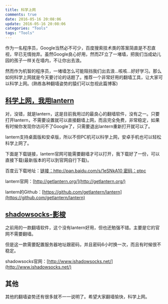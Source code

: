 ```yaml
---
title: 科学上网
comments: true
date: 2016-05-16 20:08:06
update: 2016-05-16 20:08:06
categories: "Tools"
tags: "Tools"
---
```


作为一名程序员，Google当然必不可少，百度搜索技术类的答案简直是不忍直视，早已无情抛弃。虽然Google良心好用，然而ZF立了一堵墙，把我们当成幼儿园的孩子一样关在墙内，不让你出去浪。

然而作为机智的程序员，一堵墙怎么可能阻挡我们出去浪...咳咳...好好学习。那么如何科学上网就是今天要讨论的话题了。推荐一个非常好用的翻墙工具，让大家可以科学上网。(熟练各种翻墙姿势的猿们可以忽视此篇博客)

<!-- more -->

## [科学上网，我用lantern](http://getlantern.org/)

对，没错，就是lantern，这是目前我用过的最良心的翻墙软件，没有之一。只要打开lantern，不需要设置就可以直接翻墙上网，而且完全免费，非常稳定，如果有时候你发现你访问不了Google了，只需要退出lantern重新打开就可以了。

lantern支持桌面版和安卓版，所以不但PC机可以科学上网，安卓手机也可以轻松科学上网了。

下面是下载链接，lantern官网可能需要翻墙才可以打开，我下载好了一份，可以直接下载(最新版本的可以到官网自行下载)。

百度云下载地址：[链接：http://pan.baidu.com/s/1eSNkA10 密码：ptpc](http://pan.baidu.com/s/1eSNkA10)

lantern官网：[http://getlantern.org/](http://getlantern.org/)

lantern的Github：[https://github.com/getlantern/lantern](https://github.com/getlantern/lantern)

## [shadowsocks-影梭](http://www.ishadowsocks.net/)

之前用的一款翻墙软件，这个没有lantern好用，但也还勉强不错。主要是它的官网不需要翻墙。

但是这一款需要配置服务器地址跟密码，并且密码6小时换一次，而且有时候很不稳定。

shadowsocks官网：[http://www.ishadowsocks.net/](http://www.ishadowsocks.net/)

## 其他

其他的翻墙姿势还有很多就不一一说明了。希望大家翻墙愉快，科学上网。